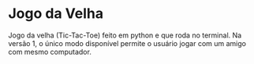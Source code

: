 # Jogo da Velha

Jogo da velha (Tic-Tac-Toe) feito em python e que roda no terminal. Na versão 1, o único modo disponível permite o usuário jogar com um amigo com mesmo computador.
